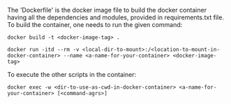 The 'Dockerfile' is the docker image file to build the docker container having all the dependencies and modules, provided in requirements.txt file.
To build the container, one needs to run the given command:

`docker build -t <docker-image-tag> .`

`docker run -itd --rm -v <local-dir-to-mount>:/<location-to-mount-in-docker-container> --name <a-name-for-your-container> <docker-image-tag>`

To execute the other scripts in the container:

`docker exec -w <dir-to-use-as-cwd-in-docker-container> <a-name-for-your-container> [<command-agrs>]`
